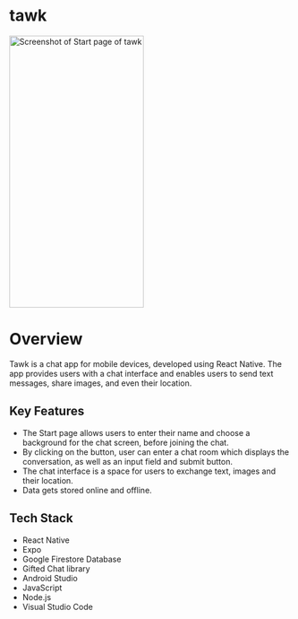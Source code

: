 # tawk

<img alt="Screenshot of Start page of tawk" src="" width="240" height="485">

# Overview
Tawk is a chat app for mobile devices, developed using React Native. The app provides users with a chat interface and enables users to send text messages, share images, and even their location.

## Key Features
- The Start page allows users to enter their name and choose a background for the chat screen, before joining the chat.
- By clicking on the button, user can enter a chat room which displays the conversation, as well as an input field and submit button.
- The chat interface is a space for users to exchange text, images and their location. 
- Data gets stored online and offline.

## Tech Stack
- React Native
- Expo
- Google Firestore Database
- Gifted Chat library
- Android Studio
- JavaScript
- Node.js
- Visual Studio Code
